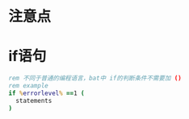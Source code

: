 # 注意点

# if语句

```bat
rem 不同于普通的编程语言，bat中 if的判断条件不需要加 ()
rem example
if %errorlevel% ==1 (
  statements
)
```